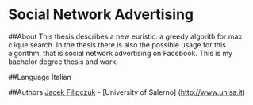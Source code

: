 Social Network Advertising 
===========================

##About
This thesis describes a new euristic: a greedy algorith for max clique search. In the thesis there is also the possible usage for this algorithm, that is social network advertising on Facebook.
This is my bachelor degree thesis and work.

##Language
Italian

##Authors
[Jacek Filipczuk](https://github.com/jacekfilipczuk) - [University of Salerno] (http://www.unisa.it)
